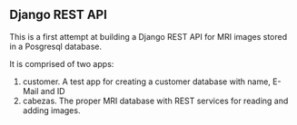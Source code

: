 ## Django REST API 

This is a first attempt at building a Django REST API for MRI images stored in a Posgresql database.

It is comprised of two apps:

1. customer. A test app for creating a customer database with name, E-Mail and ID
2. cabezas. The proper MRI database with REST services for reading and adding images.


